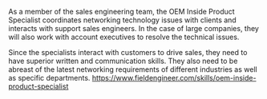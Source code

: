 As a member of the sales engineering team, the OEM Inside Product Specialist coordinates networking technology issues with clients and interacts with support sales engineers. In the case of large companies, they will also work with account executives to resolve the technical issues.

Since the specialists interact with customers to drive sales, they need to have superior written and communication skills. They also need to be abreast of the latest networking requirements of different industries as well as specific departments.
https://www.fieldengineer.com/skills/oem-inside-product-specialist
